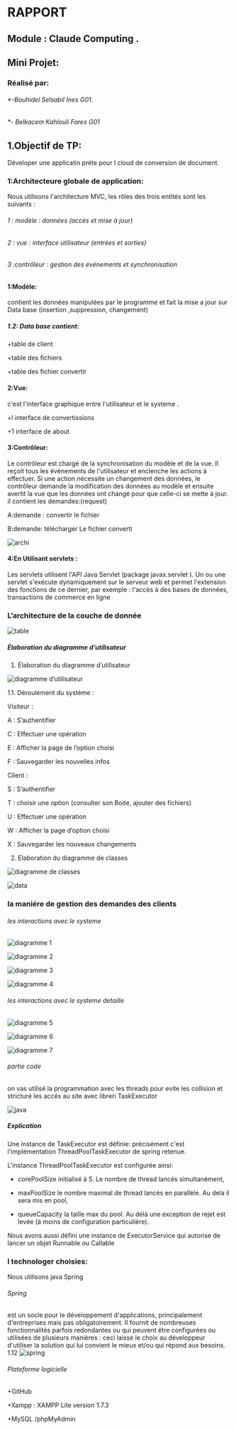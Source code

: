 # RAPPORT 
## Module : Claude Computing .	
## Mini Projet: 
### Réalisé par:
###### *-Bouhidel Selsabil Ines G01. 
###### *- Belkacem Kahlouli Fares G01

## 1.Objectif de TP: 
Déveloper une applicatin préte pour l cloud de conversion de document.

### 1:Architecteure globale de application:
Nous utilisons l'architecture MVC, les rôles des trois entités sont les suivants :

###### 1 :  modèle : données (accès et mise à jour)

###### 2 : vue : interface utilisateur (entrées et sorties)

###### 3 :contrôleur : gestion des événements et synchronisation

#### 1:Modèle:
contient les données manipulées par le programme et fait la mise a jour sur Data base (insertion ,suppression, changement)
##### 1.2:  Data base contient:
+table de client 

+table des fichiers

+table des fichier convertir

#### 2:Vue:
c'est  l'interface  graphique entre  l'utilisateur et le systeme .

+l interface de convertissions

+1 interface de about  

#### 3:Contrôleur:
Le contrôleur est chargé de la synchronisation du modèle et de la vue.
Il reçoit tous les événements de l'utilisateur et enclenche les actions à effectuer. Si une action nécessite un changement des données, 
le contrôleur demande la modification des données au modèle et ensuite avertit la vue que les données ont changé pour que celle-ci se mette à jour.
il contient les demandes:(request)

A:demande : convertir le fichier
       
B:demande: télécharger Le fichier converti


![archi](1.1.png)


#### 4:En Utilisant servlets :
Les servlets utilisent l'API Java Servlet (package javax.servlet ). Un ou une servlet s'exécute dynamiquement sur le serveur web et permet l'extension des fonctions de ce dernier, par exemple : l'accès à des bases de données, transactions de commerce en ligne

### L’architecture de la couche de donnée

![table](1.2.png)

##### Élaboration du diagramme d’utilisateur 
1.  Élaboration du diagramme d’utilisateur 

![diagramme d’utilisateur](1.3.png)

1.1.  Déroulement du système :

Visiteur :

A : S’authentifier

C : Effectuer une opération

E : Afficher la page de l’option choisi

F : Sauvegarder les nouvelles infos

Client :

S : S’authentifier

T : choisir une option (consulter son Boite, ajouter des fichiers)

U : Effectuer une opération

W : Afficher la page d’option choisi

X : Sauvegarder les nouveaux changements

2. Elaboration du diagramme de classes 

 
![ diagramme de classes](1.4.png)
 
![data](table.png )
 ### la maniére de gestion des demandes des clients
 ###### les interactions avec le systeme 
 ![ diagramme 1](1.5.png)
 
 ![ diagramme 2](1.6.png)
 
 ![ diagramme 3](1.7.png)
 
 ![ diagramme 4](1.8.png)
 
 ###### les interactions avec le systeme detaille 
![ diagramme 5](1.9.png)

![ diagramme 6](1.10.png)

![ diagramme 7](1.11.png)

 ###### partie code 
 on vas utilisé la programmation avec les threads pour evite les collision et stricturé les accés au site avec libreri TaskExecutor
 
 ![java](1.13.PNG)
 
 ##### Explication
 
 Une instance de TaskExecutor est définie: précisément c'est l'implémentation ThreadPoolTaskExecutor de spring retenue.

L'instance ThreadPoolTaskExecutor est configurée ainsi:

- corePoolSize initialisé à 5. Le nombre de thread lancés simultanément,

- maxPoolSize le nombre maximal de thread lancés en parallèle. Au dela il sera mis en pool,

- queueCapacity la taille max du pool. Au délà une exception de rejet est levée (à moins de configuration particulière).

Nous avons aussi défini une instance de ExecutorService qui autorise de lancer un objet Runnable ou Callable
 
 
### l technologer choisies:  
Nous utilisons java Spring 
###### Spring 
est un socle pour le développement d'applications, principalement d'entreprises mais pas obligatoirement. Il fournit de nombreuses fonctionnalités parfois redondantes ou qui peuvent être configurées ou utilisées de plusieurs manières : ceci laisse le choix au développeur d'utiliser la solution qui lui convient le mieux et/ou qui répond aux besoins.
1.12
![spring](1.12.png)


 ###### Plateforme logicielle
  
 +GitHub
 
 +Xampp : XAMPP  Lite  version 1.7.3
 
 +MySQL /phpMyAdmin 






